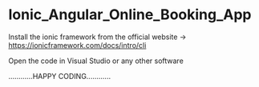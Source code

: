 # Ionic_Angular_Online_Booking_App

Install the ionic framework from the official website
->   https://ionicframework.com/docs/intro/cli

Open the code in Visual Studio or any other software


............HAPPY CODING............
